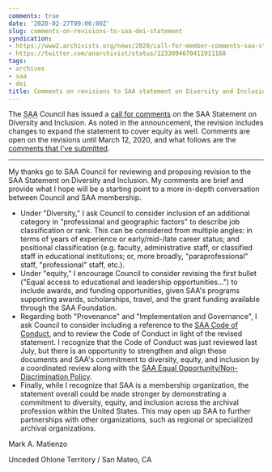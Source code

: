 ```yaml
---
comments: true
date: '2020-02-27T09:06:00Z'
slug: comments-on-revisions-to-saa-dei-statement
syndication:
- https://www2.archivists.org/news/2020/call-for-member-comments-saa-statement-on-diversity-equity-and-inclusion#comment-539
- https://twitter.com/anarchivist/status/1233094670411911168
tags:
- archives
- saa
- dei
title: Comments on revisions to SAA statement on Diversity and Inclusion
---
```


The <abbr title="Society of American Archivists">SAA</abbr> Council has issued a [call for comments](https://www2.archivists.org/news/2020/call-for-member-comments-saa-statement-on-diversity-equity-and-inclusion) on the SAA Statement on Diversity and Inclusion. As noted in the announcement, the revision includes changes to expand the statement to cover equity as well. Comments are open on the revisions until March 12, 2020, and what follows are the [comments that I've submitted](https://www2.archivists.org/news/2020/call-for-member-comments-saa-statement-on-diversity-equity-and-inclusion#comment-540). <!--more-->

***

My thanks go to SAA Council for reviewing and proposing revision to the SAA Statement on Diversity and Inclusion. My comments are brief and provide what I hope will be a starting point to a more in-depth conversation between Council and SAA membership.

* Under "Diversity," I ask Council to consider inclusion of an additional category in "professional and geographic factors" to describe job classification or rank. This can be considered from multiple angles: in terms of years of experience or early/mid-/late career status; and positional classification (e.g. faculty, administrative staff, or classified staff in educational institutions; or, more broadly, "paraprofessional" staff, "professional" staff, etc.).
* Under "equity," I encourage Council to consider revising the first bullet ("Equal access to educational and leadership opportunities...") to include awards, and funding opportunities, given SAA's programs supporting awards, scholarships, travel, and the grant funding available through the SAA Foundation.
* Regarding both "Provenance" and "Implementation and Governance", I ask Council to consider including a reference to the [SAA Code of Conduct](https://www2.archivists.org/statements/saa-code-of-conduct), and to review the Code of Conduct in light of the revised statement. I recognize that the Code of Conduct was just reviewed last July, but there is an opportunity to strengthen and align these documents and SAA's commitment to diversity, equity, and inclusion by a coordinated review along with the [SAA Equal Opportunity/Non-Discrimination Policy](https://www2.archivists.org/governance/handbook/appendices/app_a/EONDP).
* Finally, while I recognize that SAA is a membership organization, the statement overall could be made stronger by demonstrating a commitment to diversity, equity, and inclusion across the archival profession within the United States. This may open up SAA to further partnerships with other organizations, such as regional or specialized archival organizations.

Mark A. Matienzo

Unceded Ohlone Territory / San Mateo, CA
